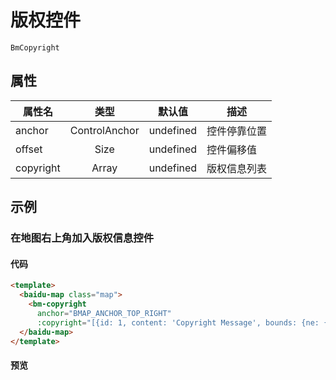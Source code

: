 # 版权控件
`BmCopyright`

## 属性

|属性名|类型|默认值|描述|
|------|:---:|:---:|----|
|anchor|ControlAnchor|undefined|控件停靠位置|
|offset|Size|undefined|控件偏移值|
|copyright|Array|undefined|版权信息列表|

## 示例

### 在地图右上角加入版权信息控件

#### 代码

```html
<template>
  <baidu-map class="map">
    <bm-copyright
      anchor="BMAP_ANCHOR_TOP_RIGHT"
      :copyright="[{id: 1, content: 'Copyright Message', bounds: {ne: {lng: 110, lat: 40}, sw:{lng: 0, lat: 0}}}, {id: 2, content: '<a>我是版权信息</a>'}]"/>
  </baidu-map>
</template>
```

#### 预览

<doc-preview>
  <baidu-map slot="map" class="map">
    <bm-copyright
      anchor="BMAP_ANCHOR_TOP_RIGHT"
      :copyright="[{id: 1, content: 'Copyright Message', bounds: {ne: {lng: 110, lat: 40}, sw:{lng: 0, lat: 0}}}, {id: 2, content: '<a>我是版权信息</a>'}]"/>
  </baidu-map>
</doc-preview>